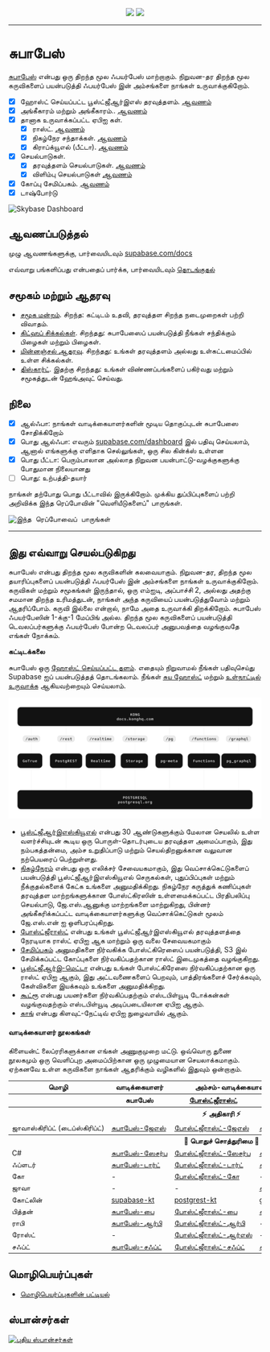<p align="center">
<img src="https://user-images.githubusercontent.com/8291514/213727234-cda046d6-28c6-491a-b284-b86c5cede25d.png#gh-light-mode-only">
<img src="https://user-images.githubusercontent.com/8291514/213727225-56186826-bee8-43b5-9b15-86e839d89393.png#gh-dark-mode-only">
</p>

---

# சுபாபேஸ்

[சுபாபேஸ்](https://supabase.com) என்பது ஒரு திறந்த மூல ஃபயர்பேஸ் மாற்றாகும். நிறுவன-தர திறந்த மூல கருவிகளைப் பயன்படுத்தி ஃபயர்பேஸ் இன் அம்சங்களை நாங்கள் உருவாக்குகிறோம்.

- [x] ஹோஸ்ட் செய்யப்பட்ட பூஸ்ட்ஜீஆர்இஎஸ் தரவுத்தளம். [ஆவணம்](https://supabase.com/docs/guides/database)
- [x] அங்கீகாரம் மற்றும் அங்கீகாரம்.. [ஆவணம்](https://supabase.com/docs/guides/auth)
- [x] தானாக உருவாக்கப்பட்ட ஏபிஐ கள்.
  - [x] ராஸ்ட். [ஆவணம்](https://supabase.com/docs/guides/api#rest-api-overview)
  - [x] நிகழ்நேர சந்தாக்கள். [ஆவணம்](https://supabase.com/docs/guides/api#realtime-api-overview)
  - [x] கிராப்க்யூஎல் (பீட்டா). [ஆவணம்](https://supabase.com/docs/guides/api#graphql-api-overview)
- [x] செயல்பாடுகள்.
  - [x] தரவுத்தளம் செயல்பாடுகள். [ஆவணம்](https://supabase.com/docs/guides/database/functions)
  - [x] விளிம்பு செயல்பாடுகள் [ஆவணம்](https://supabase.com/docs/guides/functions)
- [x] கோப்பு சேமிப்பகம். [ஆவணம்](https://supabase.com/docs/guides/storage)
- [x] டாஷ்போர்டு

![Skybase Dashboard](https://raw.githubusercontent.com/supabase/supabase/master/apps/www/public/images/github/skybase-dashboard.png)

## ஆவணப்படுத்தல்

முழு ஆவணங்களுக்கு, பார்வையிடவும் [supabase.com/docs](https://supabase.com/docs)

எவ்வாறு பங்களிப்பது என்பதைப் பார்க்க, பார்வையிடவும் [தொடங்குதல்](../DEVELOPERS.md)

## சமூகம் மற்றும் ஆதரவு

- [சமூக மன்றம்](https://github.com/supabase/supabase/discussions). சிறந்த: கட்டிடம் உதவி, தரவுத்தள சிறந்த நடைமுறைகள் பற்றி விவாதம்.
- [கிட்ஹப் சிக்கல்கள்](https://github.com/supabase/supabase/issues). சிறந்தது: சுபாபேஸைப் பயன்படுத்தி நீங்கள் சந்திக்கும் பிழைகள் மற்றும் பிழைகள்.
- [மின்னஞ்சல் ஆதரவு](https://supabase.com/docs/support#business-support). சிறந்தது: உங்கள் தரவுத்தளம் அல்லது உள்கட்டமைப்பில் உள்ள சிக்கல்கள்.
- [திஸ்கார்ட்](https://discord.supabase.com). இதற்கு சிறந்தது: உங்கள் விண்ணப்பங்களைப் பகிர்வது மற்றும் சமூகத்துடன் ஹேங்அவுட் செய்வது.

## நிலை

- [x] ஆல்ஃபா: நாங்கள் வாடிக்கையாளர்களின் மூடிய தொகுப்புடன் சுபாபேஸை சோதிக்கிறோம்
- [x] பொது ஆல்ஃபா: எவரும் [supabase.com/dashboard](https://supabase.com/dashboard) இல் பதிவு செய்யலாம், ஆனால் எங்களுக்கு எளிதாக செல்லுங்கள், ஒரு சில கின்க்ஸ் உள்ளன
- [x] பொது பீட்டா: பெரும்பாலான அல்லாத நிறுவன பயன்பாட்டு-வழக்குகளுக்கு போதுமான நிலையானது
- [ ] பொது: உற்பத்தி-தயார்

நாங்கள் தற்போது பொது பீட்டாவில் இருக்கிறோம். முக்கிய துப்பிப்புகளைப் பற்றி அறிவிக்க இந்த ரெப்போவின் "வெளியீடுகளைப்" பாருங்கள்.

<kbd><img src="https://raw.githubusercontent.com/supabase/supabase/d5f7f413ab356dc1a92075cb3cee4e40a957d5b1/web/static/watch-repo.gif" alt="இந்த ரெப்போவைப் பாருங்கள்"/></kbd>

---

## இது எவ்வாறு செயல்படுகிறது

சுபாபேஸ் என்பது திறந்த மூல கருவிகளின் கலவையாகும். நிறுவன-தர, திறந்த மூல தயாரிப்புகளைப் பயன்படுத்தி ஃபயர்பேஸ் இன் அம்சங்களை நாங்கள் உருவாக்குகிறோம். கருவிகள் மற்றும் சமூகங்கள் இருந்தால், ஒரு எம்ஐடி, அப்பாச்சி 2, அல்லது அதற்கு சமமான திறந்த உரிமத்துடன், நாங்கள் அந்த கருவியைப் பயன்படுத்துவோம் மற்றும் ஆதரிப்போம். கருவி இல்லை என்றால், நாமே அதை உருவாக்கி திறக்கிறோம். சுபாபேஸ் ஃபயர்பேஸின் 1-க்கு-1 மேப்பிங் அல்ல. திறந்த மூல கருவிகளைப் பயன்படுத்தி டெவலப்பர்களுக்கு ஃபயர்பேஸ் போன்ற டெவலப்பர் அனுபவத்தை வழங்குவதே எங்கள் நோக்கம்.

**கட்டிடக்கலை**

சுபாபேஸ் ஒரு [ஹோஸ்ட் செய்யப்பட்ட தளம்](https://supabase.com/dashboard). எதையும் நிறுவாமல் நீங்கள் பதிவுசெய்து Supabase ஐப் பயன்படுத்தத் தொடங்கலாம்.
நீங்கள் [சுய ஹோஸ்ட்](https://supabase.com/docs/guides/hosting/overview) மற்றும் [உள்நாட்டில் உருவாக்க](https://supabase.com/docs/guides/local-development) ஆகியவற்றையும் செய்யலாம்.

![கட்டிடக்கலை](https://github.com/supabase/supabase/blob/master/apps/docs/public/img/supabase-architecture.svg)

- [பூஸ்ட்ஜீஆர்இஎஸ்கியூஎல்](https://www.postgresql.org/) என்பது 30 ஆண்டுகளுக்கும் மேலான செயலில் உள்ள வளர்ச்சியுடன் கூடிய ஒரு பொருள்-தொடர்புடைய தரவுத்தள அமைப்பாகும், இது நம்பகத்தன்மை, அம்ச உறுதிப்பாடு மற்றும் செயல்திறனுக்கான வலுவான நற்பெயரைப் பெற்றுள்ளது.
- [நிகழ்நேரம்](https://github.com/supabase/realtime) என்பது ஒரு எலிக்சர் சேவையகமாகும், இது வெப்சாக்கெட்டுகளைப் பயன்படுத்தி பூஸ்ட்ஜீஆர்இஎஸ்கியூஎல் செருகல்கள், புதுப்பிப்புகள் மற்றும் நீக்குதல்களைக் கேட்க உங்களை அனுமதிக்கிறது. நிகழ்நேர கருத்துக் கணிப்புகள் தரவுத்தள மாற்றங்களுக்கான போஸ்ட்கிரஸின் உள்ளமைக்கப்பட்ட பிரதிபலிப்பு செயல்பாடு, ஜே.எஸ்.ஆனுக்கு மாற்றங்களை மாற்றுகிறது, பின்னர் அங்கீகரிக்கப்பட்ட வாடிக்கையாளர்களுக்கு வெப்சாக்கெட்டுகள் மூலம் ஜே.எஸ்.என் ஐ ஒளிபரப்புகிறது.
- [போஸ்ட்ஜீராஸ்ட்](http://postgrest.org/) என்பது உங்கள் பூஸ்ட்ஜீஆர்இஎஸ்கியூஎல் தரவுத்தளத்தை நேரடியாக ராஸ்ட் ஏபிஐ ஆக மாற்றும் ஒரு வலை சேவையகமாகும்
- [சேமிப்பகம்](https://github.com/supabase/storage-api) அனுமதிகளை நிர்வகிக்க போஸ்ட்கிரெஸைப் பயன்படுத்தி, S3 இல் சேமிக்கப்பட்ட கோப்புகளை நிர்வகிப்பதற்கான ராஸ்ட் இடைமுகத்தை வழங்குகிறது.
- [பூஸ்ட்ஜீஆர்இ-மெட்டா](https://github.com/supabase/postgres-meta) என்பது உங்கள் போஸ்ட்கிரேஸை நிர்வகிப்பதற்கான ஒரு ராஸ்ட் ஏபிஐ ஆகும், இது அட்டவணைகளைப் பெறவும், பாத்திரங்களைச் சேர்க்கவும், கேள்விகளை இயக்கவும் உங்களை அனுமதிக்கிறது.
- [கூட்ரூ](https://github.com/netlify/gotrue) என்பது பயனர்களை நிர்வகிப்பதற்கும் எஸ்டபிள்யூடி டோக்கன்கள் வழங்குவதற்கும் எஸ்டபிள்யூடி அடிப்படையிலான ஏபிஐ ஆகும்.
- [காங்](https://github.com/Kong/kong) என்பது கிளவுட்-நேட்டிவ் ஏபிஐ நுழைவாயில் ஆகும்.

#### வாடிக்கையாளர் நூலகங்கள்

கிளையன்ட் லைப்ரரிகளுக்கான எங்கள் அணுகுமுறை மட்டு. ஒவ்வொரு துணை நூலகமும் ஒரு வெளிப்புற அமைப்பிற்கான ஒரு முழுமையான செயலாக்கமாகும். ஏற்கனவே உள்ள கருவிகளை நாங்கள் ஆதரிக்கும் வழிகளில் இதுவும் ஒன்றாகும்.

<table style="table-layout:fixed; white-space: nowrap;">
  <tr>
    <th>மொழி</th>
    <th>வாடிக்கையாளர்</th>
    <th colspan="4">
அம்சம்-வாடிக்கையாளர் (சுபாபேஸ் கிளையண்டில் தொகுக்கப்பட்டுள்ளது)</th>
  </tr>
  <tr>
    <th></th>
    <th>சுபாபேஸ்</th>
    <th><a href="https://github.com/postgrest/postgrest" target="_blank" rel="noopener noreferrer">போஸ்ட்ஜீராஸ்ட்</a></th>
    <th><a href="https://github.com/supabase/gotrue" target="_blank" rel="noopener noreferrer">கூட்ரூ</a></th>
    <th><a href="https://github.com/supabase/realtime" target="_blank" rel="noopener noreferrer">நிகழ்நேரம்</a></th>
    <th><a href="https://github.com/supabase/storage-api" target="_blank" rel="noopener noreferrer">சேமிப்பு</a></th>
  </tr>
  <!-- TEMPLATE FOR NEW ROW -->
  <!-- START ROW
  <tr>
    <td>lang</td>
    <td><a href="https://github.com/supabase-community/supabase-lang" target="_blank" rel="noopener noreferrer">supabase-lang</a></td>
    <td><a href="https://github.com/supabase-community/postgrest-lang" target="_blank" rel="noopener noreferrer">postgrest-lang</a></td>
    <td><a href="https://github.com/supabase-community/gotrue-lang" target="_blank" rel="noopener noreferrer">gotrue-lang</a></td>
    <td><a href="https://github.com/supabase-community/realtime-lang" target="_blank" rel="noopener noreferrer">realtime-lang</a></td>
    <td><a href="https://github.com/supabase-community/storage-lang" target="_blank" rel="noopener noreferrer">storage-lang</a></td>
  </tr>
  END ROW -->
  <th colspan="6">⚡️ அதிகாரி ⚡️</th>
  <tr>
    <td>ஜாவாஸ்கிரிப்ட் (டைப்ஸ்கிரிப்ட்)</td>
    <td><a href="https://github.com/supabase/supabase-js" target="_blank" rel="noopener noreferrer">சுபாபேஸ்-ஜேஎஸ்</a></td>
    <td><a href="https://github.com/supabase/postgrest-js" target="_blank" rel="noopener noreferrer">போஸ்ட்ஜீராஸ்ட்-ஜேஎஸ்</a></td>
    <td><a href="https://github.com/supabase/gotrue-js" target="_blank" rel="noopener noreferrer">கூட்ரூ-ஜேஎஸ்</a></td>
    <td><a href="https://github.com/supabase/realtime-js" target="_blank" rel="noopener noreferrer">நிகழ்நேரம்-ஜேஎஸ்</a></td>
    <td><a href="https://github.com/supabase/storage-js" target="_blank" rel="noopener noreferrer">சேமிப்பு-ஜேஎஸ்</a></td>
  </tr>
  <th colspan="6">💚 பொதுச் சொத்துரிமை 💚</th>
  <tr>
    <td>C#</td>
    <td><a href="https://github.com/supabase-community/supabase-csharp" target="_blank" rel="noopener noreferrer">சுபாபேஸ்-ஸேசர்ப</a></td>
    <td><a href="https://github.com/supabase-community/postgrest-csharp" target="_blank" rel="noopener noreferrer">போஸ்ட்ஜீராஸ்ட்-ஸேசர்ப</a></td>
    <td><a href="https://github.com/supabase-community/gotrue-csharp" target="_blank" rel="noopener noreferrer">கூட்ரூ-ஸேசர்ப</a></td>
    <td><a href="https://github.com/supabase-community/realtime-csharp" target="_blank" rel="noopener noreferrer">நிகழ்நேரம்-ஸேசர்ப</a></td>
    <td><a href="https://github.com/supabase-community/storage-csharp" target="_blank" rel="noopener noreferrer">சேமிப்பு-ஸேசர்ப</a></td>
  </tr>
  <tr>
    <td>ஃப்ளடர்</td>
    <td><a href="https://github.com/supabase/supabase-flutter" target="_blank" rel="noopener noreferrer">சுபாபேஸ்-டார்ட்</a></td>
    <td><a href="https://github.com/supabase/postgrest-dart" target="_blank" rel="noopener noreferrer">போஸ்ட்ஜீராஸ்ட்-டார்ட்</a></td>
    <td><a href="https://github.com/supabase/gotrue-dart" target="_blank" rel="noopener noreferrer">கூட்ரூ-டார்ட்</a></td>
    <td><a href="https://github.com/supabase/realtime-dart" target="_blank" rel="noopener noreferrer">நிகழ்நேரம்-டார்ட்</a></td>
    <td><a href="https://github.com/supabase/storage-dart" target="_blank" rel="noopener noreferrer">சேமிப்பு-டார்ட்</a></td>
  </tr>
  <tr>
    <td>கோ</td>
    <td>-</td>
    <td><a href="https://github.com/supabase-community/postgrest-go" target="_blank" rel="noopener noreferrer">போஸ்ட்ஜீராஸ்ட்-கோ</a></td>
    <td>-</td>
    <td>-</td>
    <td>-</td>
  </tr>
  <tr>
    <td>ஜாவா</td>
    <td>-</td>
    <td>-</td>
    <td><a href="https://github.com/supabase-community/gotrue-java" target="_blank" rel="noopener noreferrer">கூட்ரூ-ஜாவா</a></td>
    <td>-</td>
    <td>-</td>
  </tr>
  <tr>
    <td>கோட்லின்</td>
    <td><a href="https://github.com/supabase-community/supabase-kt" target="_blank" rel="noopener noreferrer">supabase-kt</a></td>
    <td><a href="https://github.com/supabase-community/supabase-kt/tree/master/Postgrest" target="_blank" rel="noopener noreferrer">postgrest-kt</a></td>
    <td><a href="https://github.com/supabase-community/supabase-kt/tree/master/GoTrue" target="_blank" rel="noopener noreferrer">gotrue-kt</a></td>
    <td><a href="https://github.com/supabase-community/supabase-kt/tree/master/Realtime" target="_blank" rel="noopener noreferrer">realtime-kt</a></td>
    <td><a href="https://github.com/supabase-community/supabase-kt/tree/master/Storage" target="_blank" rel="noopener noreferrer">storage-kt</a></td>
  </tr>
  <tr>
    <td>பித்தன்</td>
    <td><a href="https://github.com/supabase-community/supabase-py" target="_blank" rel="noopener noreferrer">சுபாபேஸ்-பை</a></td>
    <td><a href="https://github.com/supabase-community/postgrest-py" target="_blank" rel="noopener noreferrer">போஸ்ட்ஜீராஸ்ட்-பை</a></td>
    <td><a href="https://github.com/supabase-community/gotrue-py" target="_blank" rel="noopener noreferrer">கூட்ரூ-பை</a></td>
    <td><a href="https://github.com/supabase-community/realtime-py" target="_blank" rel="noopener noreferrer">நிகழ்நேரம்-பை</a></td>
    <td>-</td>
  </tr>
  <tr>
    <td>ராபி</td>
    <td><a href="https://github.com/supabase-community/supabase-rb" target="_blank" rel="noopener noreferrer">சுபாபேஸ்-ஆர்பி</a></td>
    <td><a href="https://github.com/supabase-community/postgrest-rb" target="_blank" rel="noopener noreferrer">போஸ்ட்ஜீராஸ்ட்-ஆர்பி</a></td>
    <td>-</td>
    <td>-</td>
    <td>-</td>
  </tr>
  <tr>
    <td>ரோஸ்ட்</td>
    <td>-</td>
    <td><a href="https://github.com/supabase-community/postgrest-rs" target="_blank" rel="noopener noreferrer">போஸ்ட்ஜீராஸ்ட்-ஆர்எஸ்</a></td>
    <td>-</td>
    <td>-</td>
    <td>-</td>
  </tr>
  <tr>
    <td>சஃப்ட்</td>
    <td><a href="https://github.com/supabase-community/supabase-swift" target="_blank" rel="noopener noreferrer">சுபாபேஸ்-சஃப்ட்</a></td>
    <td><a href="https://github.com/supabase-community/postgrest-swift" target="_blank" rel="noopener noreferrer">போஸ்ட்ஜீராஸ்ட்-சஃப்ட்</a></td>
    <td><a href="https://github.com/supabase-community/gotrue-swift" target="_blank" rel="noopener noreferrer">கூட்ரூ-சஃப்ட்</a></td>
    <td><a href="https://github.com/supabase-community/realtime-swift" target="_blank" rel="noopener noreferrer">நிகழ்நேரம்-சஃப்ட்</a></td>
    <td><a href="https://github.com/supabase-community/storage-swift" target="_blank" rel="noopener noreferrer">சேமிப்பு-சஃப்ட்</a></td>
  </tr>
</table>

## மொழிபெயர்ப்புகள்

- [மொழிபெயர்ப்புகளின் பட்டியல்](/i18n/languages.md) <!--- Keep only this -->

## ஸ்பான்சர்கள்

[![புதிய ஸ்பான்சர்கள்](https://user-images.githubusercontent.com/10214025/90518111-e74bbb00-e198-11ea-8f88-c9e3c1aa4b5b.png)](https://github.com/sponsors/supabase)

